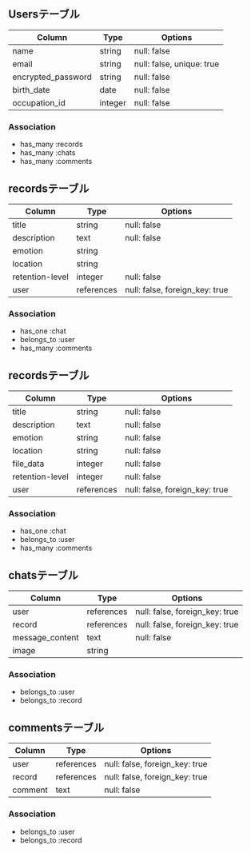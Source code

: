 ## Usersテーブル

|Column             |Type         |Options                  |
|-------------------|-------------|-------------------------|
|name               |string       |null: false              |
|email              |string       |null: false, unique: true|
|encrypted_password |string       |null: false              |
|birth_date         |date         |null: false              |
|occupation_id      |integer      |null: false              | 


### Association
- has_many :records
- has_many :chats
- has_many :comments

## recordsテーブル

|Column             |Type         |Options                  |
|-------------------|-------------|-------------------------|
|title              |string       |null: false              |
|description        |text         |null: false              |
|emotion            |string       |                         |
|location           |string       |                         |
|retention-level    |integer      |null: false              | 
|user               |references   |null: false, foreign_key: true| 


### Association
- has_one :chat
- belongs_to :user
- has_many :comments

## recordsテーブル

|Column             |Type         |Options                  |
|-------------------|-------------|-------------------------|
|title              |string       |null: false              |
|description        |text       |null: false              |
|emotion            |string       |null: false              |
|location           |string         |null: false              |
|file_data          |integer      |null: false              | 
|retention-level    |integer      |null: false              | 
|user               |references   |null: false, foreign_key: true| 


### Association
- has_one :chat
- belongs_to :user
- has_many :comments

## chatsテーブル

|Column             |Type         |Options                  |
|-------------------|-------------|-------------------------|
|user               |references   |null: false, foreign_key: true|
|record             |references   |null: false, foreign_key: true|
|message_content    |text         |null: false              |
|image              |string       |                         |


### Association
- belongs_to :user
- belongs_to :record

## commentsテーブル

|Column             |Type         |Options                  |
|-------------------|-------------|-------------------------|
|user               |references   |null: false, foreign_key: true|
|record             |references   |null: false, foreign_key: true|
|comment            |text         |null: false              |


### Association
- belongs_to :user
- belongs_to :record